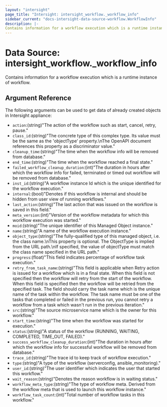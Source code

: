 ```yaml
---
layout: "intersight"
page_title: "Intersight: intersight_workflow._workflow_info"
sidebar_current: "docs-intersight-data-source-workflow.WorkflowInfo"
description: |-
Contains information for a workflow execution which is a runtime instance of workflow.
---
```


# Data Source: intersight_workflow._workflow_info
Contains information for a workflow execution which is a runtime instance of workflow.
## Argument Reference
The following arguments can be used to get data of already created objects in Intersight appliance:
* `action`:(string)"The action of the workflow such as start, cancel, retry, pause."
* `class_id`:(string)"The concrete type of this complex type. Its value must be the same as the 'objectType' property.\nThe OpenAPI document references this property as a discriminator value."
* `cleanup_time`:(string)"The time when the workflow info will be removed from database."
* `end_time`:(string)"The time when the workflow reached a final state."
* `failed_workflow_cleanup_duration`:(int)"The duration in hours after which the workflow info for failed, terminated or timed out workflow will be removed from database."
* `inst_id`:(string)"A workflow instance Id which is the unique identified for the workflow execution."
* `internal`:(bool)"Denotes if this workflow is internal and should be hidden from user view of running workflows."
* `last_action`:(string)"The last action that was issued on the workflow is saved in this field."
* `meta_version`:(int)"Version of the workflow metadata for which this workflow execution was started."
* `moid`:(string)"The unique identifier of this Managed Object instance."
* `name`:(string)"A name of the workflow execution instance."
* `object_type`:(string)"The fully-qualified type of this managed object, i.e. the class name.\nThis property is optional. The ObjectType is implied from the URL path.\nIf specified, the value of objectType must match the class name specified in the URL path."
* `progress`:(float)"This field indicates percentage of workflow task execution."
* `retry_from_task_name`:(string)"This field is applicable when Retry action is issued for a workflow which is in a final state. When this field is not specified then the workflow will retry from the start of the workflow. When this field is specified then the workflow will be retried from the specified task. The field should carry the task name which is the unique name of the task within the workflow. The task name must be one of the tasks that completed or failed in the previous run, you cannot retry a workflow from a task which wasn't run in the previous iteration."
* `src`:(string)"The source microservice name which is the owner for this workflow."
* `start_time`:(string)"The time when the workflow was started for execution."
* `status`:(string)"A status of the workflow (RUNNING, WAITING, COMPLETED, TIME_OUT, FAILED)."
* `success_workflow_cleanup_duration`:(int)"The duration in hours after which the workflow info for successful workflow will be removed from database."
* `trace_id`:(string)"The trace id to keep track of workflow execution."
* `type`:(string)"A type of the workflow (serverconfig, ansible_monitoring)."
* `user_id`:(string)"The user identifier which indicates the user that started this workflow."
* `wait_reason`:(string)"Denotes the reason workflow is in waiting status."
* `workflow_meta_type`:(string)"The type of workflow meta. Derived from the workflow meta that is used to launch this workflow instance."
* `workflow_task_count`:(int)"Total number of workflow tasks in this workflow."
